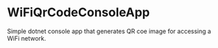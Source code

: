 # WiFiQrCodeConsoleApp
Simple dotnet console app that generates QR coe image for accessing a WiFi network.
